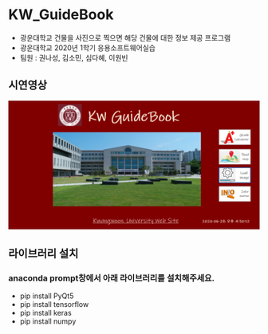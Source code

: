 # KW_GuideBook
- 광운대학교 건물을 사진으로 찍으면 해당 건물에 대한 정보 제공 프로그램
- 광운대학교 2020년 1학기 응용소프트웨어실습
- 팀원 : 권나성, 김소민, 심다혜, 이원빈

## 시연영상

[![Video Label](./KWGuideImg/main_image.PNG)](https://www.youtube.com/watch?v=wzlhau-rK7Q)

## 라이브러리 설치

### anaconda prompt창에서 아래 라이브러리를 설치해주세요.

- pip install PyQt5
- pip install tensorflow
- pip install keras
- pip install numpy
